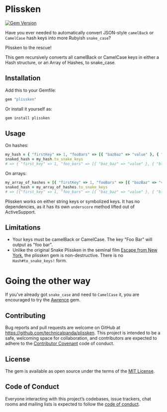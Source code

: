# Plissken

[![Gem Version](https://badge.fury.io/rb/plissken.svg)](https://badge.fury.io/rb/plissken)

Have you ever needed to automatically convert JSON-style `camelBack` or `CamelCase` hash keys into more Rubyish `snake_case`?

Plissken to the rescue!

This gem recursively converts all camelBack or CamelCase keys in either a Hash structure, or an Array of Hashes, to snake_case.

## Installation

Add this to your Gemfile:

```ruby
gem "plissken"
```

Or install it yourself as:

```bash
gem install plissken
```

## Usage

On hashes:

```ruby
my_hash = { "firstKey" => 1, "fooBars" => [{ "bazBaz" => "value" }, { "blahBlah" => "value" }] }
snaked_hash = my_hash.to_snake_keys
# => { "first_key" => 1, "foo_bars" => [{ "baz_baz" => "value" }, { "blah_blah" => "value" }] }
```

On arrays:

```ruby
my_array_of_hashes = [{ "firstKey" => 1, "fooBars" => [{ "bazBaz" => "value" }, { "blahBlah" => "value" }] }]
snaked_hash = my_array_of_hashes.to_snake_keys
# => [{"first_key" => 1, "foo_bars" => [{ "baz_baz" => "value" }, { "blah_blah" => "value" }] }]
```

Plissken works on either string keys or symbolized keys. It has no dependencies, as it has its own `underscore` method lifted out of ActiveSupport.

## Limitations

* Your keys must be camelBack or CamelCase. The key "Foo Bar" will output as "foo bar".
* Unlike the original Snake Plissken in the seminal film [Escape from New York](http://en.wikipedia.org/wiki/Escape_from_New_York), the plissken gem is non-destructive. There is no `Hash#to_snake_keys!` form.

# Going the other way

If you've already got `snake_case` and need to `CamelCase` it, you are encouraged to try
the [Awrence](http://github.com/futurechimp/awrence) gem.

## Contributing

Bug reports and pull requests are welcome on GitHub at https://github.com/technicalpanda/plissken. This project is intended to be a safe, welcoming space for collaboration, and contributors are expected to adhere to the [Contributor Covenant](http://contributor-covenant.org) code of conduct.

## License

The gem is available as open source under the terms of the [MIT License](https://opensource.org/licenses/MIT).

## Code of Conduct

Everyone interacting with this project’s codebases, issue trackers, chat rooms and mailing lists is expected to follow the [code of conduct](https://github.com/technicalpanda/plissken/blob/main/CODE_OF_CONDUCT.md).
